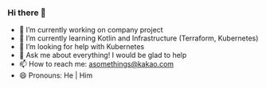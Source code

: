 ### Hi there 👋

- 🔭 I’m currently working on company project
- 🌱 I’m currently learning Kotlin and Infrastructure (Terraform, Kubernetes)
- 🤔 I’m looking for help with Kubernetes
- 💬 Ask me about everything! I would be glad to help
- 📫 How to reach me: asomethings@kakao.com
- 😄 Pronouns: He | Him
<!--
**asomethings/asomethings** is a ✨ _special_ ✨ repository because its `README.md` (this file) appears on your GitHub profile.

Here are some ideas to get you started:

- 🔭 I’m currently working on ...
- 🌱 I’m currently learning ...
- 👯 I’m looking to collaborate on ...
- 🤔 I’m looking for help with ...
- 💬 Ask me about ...
- 📫 How to reach me: ...
- 😄 Pronouns: ...
- ⚡ Fun fact: ...
-->
